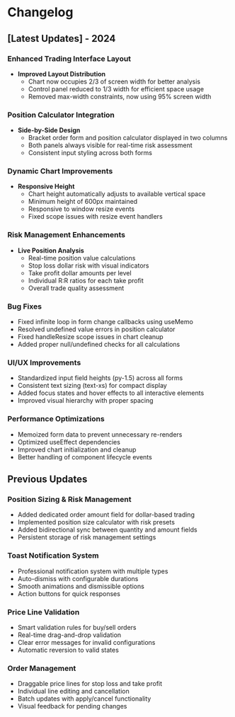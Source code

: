# Changelog

## [Latest Updates] - 2024

### Enhanced Trading Interface Layout
- **Improved Layout Distribution**
  - Chart now occupies 2/3 of screen width for better analysis
  - Control panel reduced to 1/3 width for efficient space usage
  - Removed max-width constraints, now using 95% screen width

### Position Calculator Integration
- **Side-by-Side Design**
  - Bracket order form and position calculator displayed in two columns
  - Both panels always visible for real-time risk assessment
  - Consistent input styling across both forms

### Dynamic Chart Improvements
- **Responsive Height**
  - Chart height automatically adjusts to available vertical space
  - Minimum height of 600px maintained
  - Responsive to window resize events
  - Fixed scope issues with resize event handlers

### Risk Management Enhancements
- **Live Position Analysis**
  - Real-time position value calculations
  - Stop loss dollar risk with visual indicators
  - Take profit dollar amounts per level
  - Individual R:R ratios for each take profit
  - Overall trade quality assessment

### Bug Fixes
- Fixed infinite loop in form change callbacks using useMemo
- Resolved undefined value errors in position calculator
- Fixed handleResize scope issues in chart cleanup
- Added proper null/undefined checks for all calculations

### UI/UX Improvements
- Standardized input field heights (py-1.5) across all forms
- Consistent text sizing (text-xs) for compact display
- Added focus states and hover effects to all interactive elements
- Improved visual hierarchy with proper spacing

### Performance Optimizations
- Memoized form data to prevent unnecessary re-renders
- Optimized useEffect dependencies
- Improved chart initialization and cleanup
- Better handling of component lifecycle events

## Previous Updates

### Position Sizing & Risk Management
- Added dedicated order amount field for dollar-based trading
- Implemented position size calculator with risk presets
- Added bidirectional sync between quantity and amount fields
- Persistent storage of risk management settings

### Toast Notification System
- Professional notification system with multiple types
- Auto-dismiss with configurable durations
- Smooth animations and dismissible options
- Action buttons for quick responses

### Price Line Validation
- Smart validation rules for buy/sell orders
- Real-time drag-and-drop validation
- Clear error messages for invalid configurations
- Automatic reversion to valid states

### Order Management
- Draggable price lines for stop loss and take profit
- Individual line editing and cancellation
- Batch updates with apply/cancel functionality
- Visual feedback for pending changes